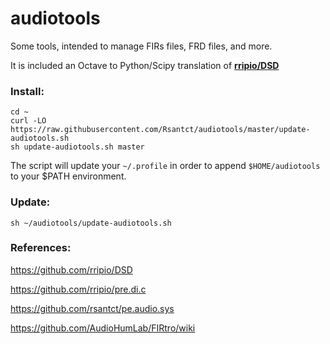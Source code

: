 # audiotools

Some tools, intended to manage FIRs files, FRD files, and more.

It is included an Octave to Python/Scipy translation of **[rripio/DSD](https://github.com/rripio/DSD)**

### Install:


    cd ~
    curl -LO https://raw.githubusercontent.com/Rsantct/audiotools/master/update-audiotools.sh
    sh update-audiotools.sh master

The script will update your `~/.profile` in order to append `$HOME/audiotools` to your $PATH environment.


### Update:

    sh ~/audiotools/update-audiotools.sh


### References:

https://github.com/rripio/DSD

https://github.com/rripio/pre.di.c

https://github.com/rsantct/pe.audio.sys

https://github.com/AudioHumLab/FIRtro/wiki

